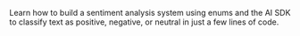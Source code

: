 Learn how to build a sentiment analysis system using enums and the AI SDK to classify text as positive, negative, or neutral in just a few lines of code.
